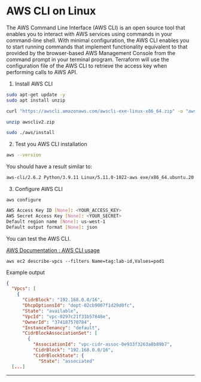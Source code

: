 # AWS CLI on Linux

The AWS Command Line Interface (AWS CLI) is an open source tool that enables you to interact with AWS services using commands in your command-line shell. With minimal configuration, the AWS CLI enables you to start running commands that implement functionality equivalent to that provided by the browser-based AWS Management Console from the command prompt in your terminal program. Terraform will use the configuration file of the AWS CLI to retrieve the access key when performing calls to AWS API.

1. Install AWS CLI 

```bash 
sudo apt-get update -y
sudo apt install unzip
```

```bash
curl "https://awscli.amazonaws.com/awscli-exe-linux-x86_64.zip" -o "awscliv2.zip"
```

```bash 
unzip awscliv2.zip
```

```bash 
sudo ./aws/install
```

2. Test you AWS CLI installation

```bash
aws --version
```

You should have a result similar to:

```bash
aws-cli/2.6.2 Python/3.9.11 Linux/5.11.0-1022-aws exe/x86_64.ubuntu.20 prompt/off
```

3. Configure AWS CLI
```
aws configure
```
```bash
AWS Access Key ID [None]: <YOUR_ACCESS_KEY>
AWS Secret Access Key [None]: <YOUR_SECRET>
Default region name [None]: us-west-1
Default output format [None]: json
```

You can test the AWS CLI.

[AWS Documentation : AWS CLI usage](https://docs.aws.amazon.com/cli/latest/userguide/cli-chap-using.html)
```
aws ec2 describe-vpcs --filters Name=tag:lab-id,Values=pod1 
```
Example output
```json
{
  "Vpcs": [
    {
      "CidrBlock": "192.168.0.0/16",
      "DhcpOptionsId": "dopt-02cb9007f1d29d0fc",
      "State": "available",
      "VpcId": "vpc-0297c21f31b57848e",
      "OwnerId": "374187570784",
      "InstanceTenancy": "default",
      "CidrBlockAssociationSet": [
        {
          "AssociationId": "vpc-cidr-assoc-0e933f3263a8b89b7",
          "CidrBlock": "192.168.0.0/16",
          "CidrBlockState": {
            "State": "associated"
  [...]
```

---